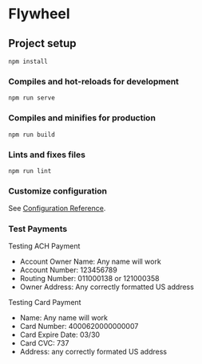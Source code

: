 # Flywheel

## Project setup
```
npm install
```

### Compiles and hot-reloads for development
```
npm run serve
```

### Compiles and minifies for production
```
npm run build
```

### Lints and fixes files
```
npm run lint
```

### Customize configuration
See [Configuration Reference](https://cli.vuejs.org/config/).


### Test Payments

Testing ACH Payment

- Account Owner Name: Any name will work
- Account Number: 123456789
- Routing Number: 011000138 or 121000358
- Owner Address: Any correctly formatted US address

Testing Card Payment
- Name: Any name will work
- Card Number: 4000620000000007
- Card Expire Date: 03/30
- Card CVC: 737
- Address: any correctly formated US address